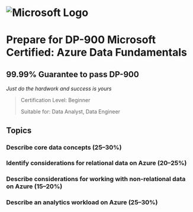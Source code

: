 # ![Microsoft Logo](https://github.com/contact-skr07/dp-900/assets/169388680/bd31727d-6399-47ca-9259-0ef795a4dbb5) 

# Prepare for DP-900 Microsoft Certified: Azure Data Fundamentals

## 99.99% Guarantee to pass DP-900
_Just do the hardwork and success is yours_

> Certification Level: Beginner
>
> Suitable for: Data Analyst, Data Engineer

## Topics

### Describe core data concepts (25–30%)

### Identify considerations for relational data on Azure (20–25%)

### Describe considerations for working with non-relational data on Azure (15–20%)

### Describe an analytics workload on Azure (25–30%)
